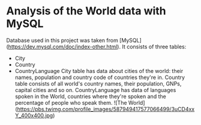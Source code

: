 # Analysis of the World data with MySQL
Database used in this project was taken from [MySQL] (https://dev.mysql.com/doc/index-other.html).
It consists of three tables:
* City
* Country
* CountryLanguage
City table has data about cities of the world: their names, population and country code of countries they're in.
Country table consists of all world's country names, their population, GNPs, capital cities and so on.
CountryLanguage has data of languages spoken in the World, countries where they're spoken and the percentage of people who speak them.
![The World] (https://pbs.twimg.com/profile_images/587949417577066499/3uCD4xxY_400x400.jpg)
